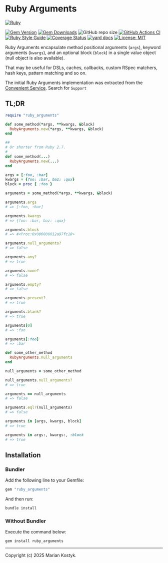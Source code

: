 <!-- AUTHOR: Marian Kostyk <mariankostyk13895@gmail.com> -->
<!-- LICENSE: MIT <https://opensource.org/license/mit> -->

# Ruby Arguments

[![Ruby](https://img.shields.io/badge/ruby-%23CC342D.svg?style=for-the-badge&logo=ruby&logoColor=white)](https://www.ruby-lang.org/en/)

[![Gem Version](https://badge.fury.io/rb/ruby_arguments.svg)](https://rubygems.org/gems/ruby_arguments) [![Gem Downloads](https://img.shields.io/gem/dt/ruby_arguments.svg)](https://rubygems.org/gems/ruby_arguments)  ![GitHub repo size](https://img.shields.io/github/repo-size/marian13/ruby_arguments) [![GitHub Actions CI](https://github.com/marian13/ruby_arguments/actions/workflows/ci.yml/badge.svg?branch=main)](https://github.com/marian13/ruby_arguments/actions/workflows/ci.yml) [![Ruby Style Guide](https://img.shields.io/badge/code_style-standard-brightgreen.svg)](https://github.com/testdouble/standard) [![Coverage Status](https://coveralls.io/repos/github/marian13/ruby_arguments/badge.svg)](https://coveralls.io/github/marian13/ruby_arguments?branch=main) [![yard docs](http://img.shields.io/badge/yard-docs-blue.svg)](https://marian13.github.io/ruby_arguments)
[![License: MIT](https://img.shields.io/badge/License-MIT-yellow.svg)](https://opensource.org/licenses/MIT)

Ruby Arguments encapsulate method positional arguments (`args`), keyword arguments (`kwargs`), and an optional block (`block`) in a single value object (null object is also available).

That may be useful for DSLs, caches, callbacks, custom RSpec matchers, hash keys, pattern matching and so on.

The initial Ruby Arguments implementation was extracted from the [Convenient Service](https://github.com/marian13/convenient_service). Search for `Support`

## TL;DR

```ruby
require "ruby_arguments"

def some_method(*args, **kwargs, &block)
  RubyArguments.new(*args, **kwargs, &block)
end

##
# Or shorter from Ruby 2.7.
#
def some_method(...)
  RubyArguments.new(...)
end

args = [:foo, :bar]
kwargs = {foo: :bar, baz: :qux}
block = proc { :foo }

arguments = some_method(*args, **kwargs, &block)

arguments.args
# => [:foo, :bar]

arguments.kwargs
# => {foo: :bar, baz: :qux}

arguments.block
# => #<Proc:0x000000012a97fc18>

arguments.null_arguments?
# => false

arguments.any?
# => true

arguments.none?
# => false

arguments.empty?
# => false

arguments.present?
# => true

arguments.blank?
# => true

arguments[0]
# => :foo

arguments[:foo]
# => :bar

def some_other_method
  RubyArguments.null_arguments
end

null_arguments = some_other_method

null_arguments.null_arguments?
# => true

arguments == null_arguments
# => false

arguments.eql?(null_arguments)
# => false

arguments in [args, kwargs, block]
# => true

arguments in args:, kwargs:, :block
# => true
```

## Installation

### Bundler

Add the following line to your Gemfile:

```ruby
gem "ruby_arguments"
```

And then run:

```bash
bundle install
```

### Without Bundler

Execute the command below:

```bash
gem install ruby_arguments
```

---

Copyright (c) 2025 Marian Kostyk.
